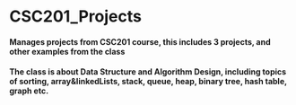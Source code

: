 # CSC201_Projects
#### Manages projects from CSC201 course, this includes 3 projects, and other examples from the class
#### The class is about Data Structure and Algorithm Design, including topics of sorting, array&linkedLists, stack, queue, heap, binary tree, hash table, graph etc.
